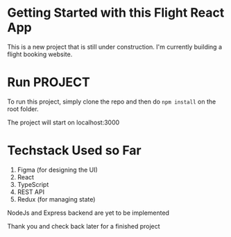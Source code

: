 # Getting Started with this Flight React App

This is a new project that is still under construction. I'm currently building a flight booking website.

# Run PROJECT
To run this project, simply clone the repo and then do `npm install` on the root folder.

The project will start on localhost:3000

# Techstack Used so Far
1. Figma (for designing the UI)
2. React
3. TypeScript
4. REST API
5. Redux (for managing state)

NodeJs and Express backend are yet to be implemented

Thank you and check back later for a finished project
